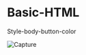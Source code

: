 # Basic-HTML
Style-body-button-color

![Capture](https://user-images.githubusercontent.com/82317107/117011339-5c512780-ad0b-11eb-9fd2-f75e13b87321.PNG)
